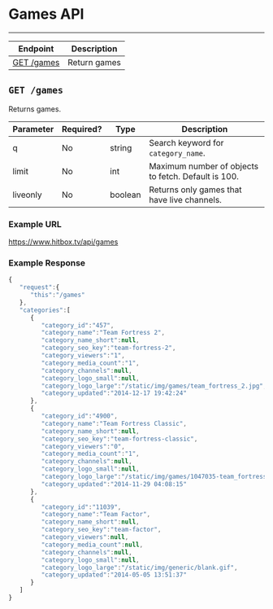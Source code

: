 # Games API
***

| Endpoint | Description |
| ---- | --------------- |
| [GET /games](/game/games.md#get-games) | Return games |

## `GET /games`

Returns games. 

| Parameter | Required? | Type | Description |
| --- | --- | --- | --- |
| q | No | string | Search keyword for `category_name`. |
| limit | No | int | Maximum number of objects to fetch. Default is 100. |
| liveonly | No | boolean | Returns only games that have live channels. |

### Example URL

https://www.hitbox.tv/api/games

### Example Response 

```javascript
{
   "request":{
      "this":"/games"
   },
   "categories":[
      {
         "category_id":"457",
         "category_name":"Team Fortress 2",
         "category_name_short":null,
         "category_seo_key":"team-fortress-2",
         "category_viewers":"1",
         "category_media_count":"1",
         "category_channels":null,
         "category_logo_small":null,
         "category_logo_large":"/static/img/games/team_fortress_2.jpg",
         "category_updated":"2014-12-17 19:42:24"
      },
      {
         "category_id":"4900",
         "category_name":"Team Fortress Classic",
         "category_name_short":null,
         "category_seo_key":"team-fortress-classic",
         "category_viewers":"0",
         "category_media_count":"1",
         "category_channels":null,
         "category_logo_small":null,
         "category_logo_large":"/static/img/games/1047035-team_fortress_classic_box.jpg",
         "category_updated":"2014-11-29 04:08:15"
      },
      {
         "category_id":"11039",
         "category_name":"Team Factor",
         "category_name_short":null,
         "category_seo_key":"team-factor",
         "category_viewers":null,
         "category_media_count":null,
         "category_channels":null,
         "category_logo_small":null,
         "category_logo_large":"/static/img/generic/blank.gif",
         "category_updated":"2014-05-05 13:51:37"
      }
   ]
}
```


